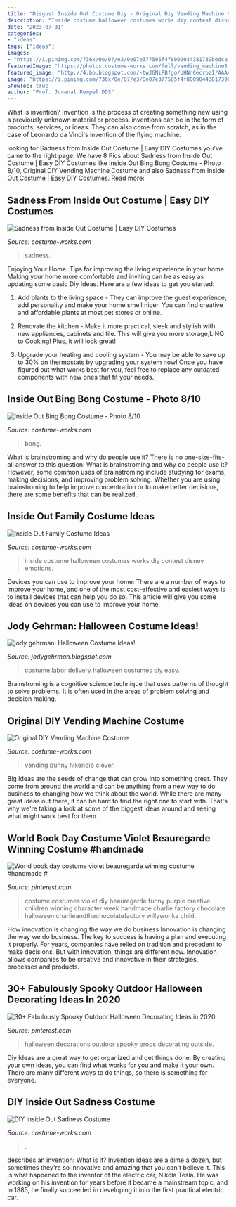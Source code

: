 ```yaml
---
title: "Disgust Inside Out Costume Diy - Original Diy Vending Machine Costume"
description: "Inside costume halloween costumes works diy contest disney emotions"
date: "2023-07-31"
categories:
- "ideas"
tags: ["ideas"]
images:
- "https://i.pinimg.com/736x/0e/07/e3/0e07e377505f4f8009044381739bedca.jpg"
featuredImage: "https://photos.costume-works.com/full/vending_machine5.jpg"
featured_image: "http://4.bp.blogspot.com/-twJGNiFBfgo/UHNnCecrpzI/AAAAAAAAAVU/291XHX6TzZI/s1600/Labor+and+Delivery.jpg"
image: "https://i.pinimg.com/736x/0e/07/e3/0e07e377505f4f8009044381739bedca.jpg"
ShowToc: true
author: "Prof. Juvenal Rempel DDS"
---
```



What is invention?
Invention is the process of creating something new using a previously unknown material or process. inventions can be in the form of products, services, or ideas. They can also come from scratch, as in the case of Leonardo da Vinci's invention of the flying machine.

	

		
looking for Sadness from Inside Out Costume | Easy DIY Costumes you've came to the right page. We have 8 Pics about Sadness from Inside Out Costume | Easy DIY Costumes like Inside Out Bing Bong Costume - Photo 8/10, Original DIY Vending Machine Costume and also Sadness from Inside Out Costume | Easy DIY Costumes. Read more:
		
    
## Sadness From Inside Out Costume | Easy DIY Costumes

<img loading=lazy src="https://photos.costume-works.com/full/sadness_from_inside_out7.jpg" onerror="this.onerror=null;this.src='https://tse3.mm.bing.net/th?id=OIP.PKk-yAhYwLnSKQVbiVZ4ywHaLH&amp;pid=15.1';" alt="Sadness from Inside Out Costume | Easy DIY Costumes">

_Source: costume-works.com_

>sadness. 

	

Enjoying Your Home: Tips for improving the living experience in your home
Making your home more comfortable and inviting can be as easy as updating some basic Diy Ideas. Here are a few ideas to get you started:
1. Add plants to the living space - They can improve the guest experience, add personality and make your home smell nicer. You can find creative and affordable plants at most pet stores or online.

2. Renovate the kitchen - Make it more practical, sleek and stylish with new appliances, cabinets and tile. This will give you more storage,LINQ to Cooking! Plus, it will look great!

3. Upgrade your heating and cooling system - You may be able to save up to 30% on thermostats by upgrading your system now! Once you have figured out what works best for you, feel free to replace any outdated components with new ones that fit your needs.

    
## Inside Out Bing Bong Costume - Photo 8/10

<img loading=lazy src="https://photos.costume-works.com/full/bing_bong7.jpg" onerror="this.onerror=null;this.src='https://tse1.mm.bing.net/th?id=OIP.Q8V6a9bggSUDq7iN8_wiUgHaLi&amp;pid=15.1';" alt="Inside Out Bing Bong Costume - Photo 8/10">

_Source: costume-works.com_

>bong. 

	

What is brainstroming and why do people use it?
There is no one-size-fits-all answer to this question: What is brainstroming and why do people use it? However, some common uses of brainstroming include studying for exams, making decisions, and improving problem solving. Whether you are using brainstroming to help improve concentration or to make better decisions, there are some benefits that can be realized.

    
## Inside Out Family Costume Ideas

<img loading=lazy src="https://photos.costume-works.com/full/inside_out_family.jpg" onerror="this.onerror=null;this.src='https://tse3.mm.bing.net/th?id=OIP.OU4FxIiBTMNsnAnC9-bVyQHaNJ&amp;pid=15.1';" alt="Inside Out Family Costume Ideas">

_Source: costume-works.com_

>inside costume halloween costumes works diy contest disney emotions. 

	

Devices you can use to improve your home:
There are a number of ways to improve your home, and one of the most cost-effective and easiest ways is to install devices that can help you do so. This article will give you some ideas on devices you can use to improve your home.

    
## Jody Gehrman: Halloween Costume Ideas!

<img loading=lazy src="http://4.bp.blogspot.com/-twJGNiFBfgo/UHNnCecrpzI/AAAAAAAAAVU/291XHX6TzZI/s1600/Labor+and+Delivery.jpg" onerror="this.onerror=null;this.src='https://tse4.mm.bing.net/th?id=OIP.eL22Z3qDCfI7Iul5oJuh_wHaN6&amp;pid=15.1';" alt="jody gehrman: Halloween Costume Ideas!">

_Source: jodygehrman.blogspot.com_

>costume labor delivery halloween costumes diy easy. 

	

Brainstroming is a cognitive science technique that uses patterns of thought to solve problems. It is often used in the areas of problem solving and decision making.

    
## Original DIY Vending Machine Costume

<img loading=lazy src="https://photos.costume-works.com/full/vending_machine5.jpg" onerror="this.onerror=null;this.src='https://tse3.mm.bing.net/th?id=OIP.-HI2qQiQ4JAzJaA5SFLTLgHaKN&amp;pid=15.1';" alt="Original DIY Vending Machine Costume">

_Source: costume-works.com_

>vending punny hikendip clever. 

	

Big Ideas are the seeds of change that can grow into something great. They come from around the world and can be anything from a new way to do business to changing how we think about the world. While there are many great ideas out there, it can be hard to find the right one to start with. That's why we're taking a look at some of the biggest ideas around and seeing what might work best for them.

    
## World Book Day Costume Violet Beauregarde Winning Costume #handmade #

<img loading=lazy src="https://s-media-cache-ak0.pinimg.com/736x/dc/58/cd/dc58cdf2d03a82942ecaf418933029ce.jpg" onerror="this.onerror=null;this.src='https://tse2.mm.bing.net/th?id=OIP.Wx5S8TxQFybCria8M-mzPwHaJ3&amp;pid=15.1';" alt="World book day costume violet beauregarde winning costume #handmade #">

_Source: pinterest.com_

>costume costumes violet diy beauregarde funny purple creative children winning character week handmade charlie factory chocolate halloween charlieandthechocolatefactory willywonka child. 

	

How innovation is changing the way we do business
Innovation is changing the way we do business. The key to success is having a plan and executing it properly. For years, companies have relied on tradition and precedent to make decisions. But with innovation, things are different now. Innovation allows companies to be creative and innovative in their strategies, processes and products.

    
## 30+ Fabulously Spooky Outdoor Halloween Decorating Ideas In 2020

<img loading=lazy src="https://i.pinimg.com/736x/0e/07/e3/0e07e377505f4f8009044381739bedca.jpg" onerror="this.onerror=null;this.src='https://tse2.mm.bing.net/th?id=OIP.xNJH6Sx4MTRmXIFgPTZVnAHaJ3&amp;pid=15.1';" alt="30+ Fabulously Spooky Outdoor Halloween Decorating Ideas in 2020">

_Source: pinterest.com_

>halloween decorations outdoor spooky props decorating outside. 

	

Diy Ideas are a great way to get organized and get things done. By creating your own ideas, you can find what works for you and make it your own. There are many different ways to do things, so there is something for everyone.

    
## DIY Inside Out Sadness Costume

<img loading=lazy src="https://photos.costume-works.com/full/inside_out_sadness.jpg" onerror="this.onerror=null;this.src='https://tse1.mm.bing.net/th?id=OIP.zWyy8CP4-dP1OE1QCRZWCAHaNt&amp;pid=15.1';" alt="DIY Inside Out Sadness Costume">

_Source: costume-works.com_

>. 

	

describes an invention: What is it?
Invention ideas are a dime a dozen, but sometimes they're so innovative and amazing that you can't believe it. This is what happened to the inventor of the electric car, Nikola Tesla. He was working on his invention for years before it became a mainstream topic, and in 1885, he finally succeeded in developing it into the first practical electric car.

